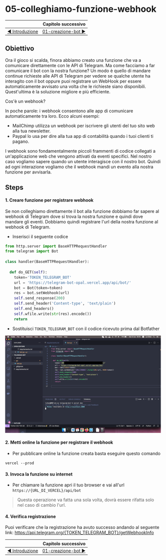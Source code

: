 # 05-colleghiamo-funzione-webhook

|    | Capitolo successivo | 
|:-- | ------------------: |
| [◀︎ Introduzione](https://github.com/voxel-community/2021-telegram-nasa-bot/) | [01-creazione-bot ▶︎]() |

## Obiettivo

Ora il gioco si scalda, finora abbiamo creato una funzione che va a comunicare direttamente con le API di Telegram. Ma come facciamo a far comunicare il bot con la nostra funzione? Un modo è quello di mandare continue richieste alle API di Telegram per vedere se qualche utente ha interagito con il bot oppure puoi registrare un WebHook per essere automaticamente avvisato una volta che le richieste siano disponibili. Quest'ultima è la soluzione migliore e più efficiente.

Cos'è un webhook?

In poche parole: i webhook consentono alle app di comunicare automaticamente tra loro.
Ecco alcuni esempi:
- MailChimp utilizza un webhook per iscrivere gli utenti del tuo sito web alla tua newsletter.
- Paypal lo usa per dire alla tua app di contabilità quando i tuoi clienti ti pagano.

I webhook sono fondamentalmente piccoli frammenti di codice collegati a un'applicazione web che vengono attivati ​​da eventi specifici. Nel nostro caso vogliamo sapere quando un utente interagisce con il nostro bot. Quindi ad ogni interazione vogliamo che il webhook mandi un evento alla nostra funzione per avvisarla.

## Steps

#### 1. Creare funzione per registrare webhook

Se non colleghiamo direttamente il bot alla funzione dobbiamo far sapere al webhook di Telegram dove si trova la nostra funzione e quindi dove mandare gli eventi. Dobbiamo quindi registrare l'url della nostra funzione al webhook di Telegram.

- Inserisci il seguente codice
``` py
from http.server import BaseHTTPRequestHandler
from telegram import Bot

class handler(BaseHTTPRequestHandler):

  def do_GET(self):
    token='TOKEN_TELEGRAM_BOT'
    url = 'https://telegram-bot-opal.vercel.app/api/bot/'
    bot = Bot(token=token)
    res = bot.setWebhook(url)
    self.send_response(200)
    self.send_header('Content-type', 'text/plain')
    self.end_headers()
    self.wfile.write(str(res).encode())
    return
```

- Sostituisci `TOKEN_TELEGRAM_BOT` con il codice ricevuto prima dal Botfather

<kbd>![0-fatherbot-1](../assets/Lessons/11-webhook.png)</kbd>

#### 2. Metti online la funzione per registrare il webhook

- Per pubblicare online la funzione creata basta eseguire questo comando
```
vercel --prod
```

#### 3. Invoca la funzione su internet

- Per chiamare la funzione apri il tuo browser e vai all'url `https://{URL_DI_VERCEL}/api/bot`
> Questa operazione va fatta una sola volta, dovrà essere rifatta solo nel caso di cambio l'url.

#### 4. Verifica registrazione

Puoi verificare che la registrazione ha avuto successo andando al seguente link: https://api.telegram.org/{TOKEN_TELEGRAM_BOT}/getWebhookInfo

|    | Capitolo successivo | 
|:-- | ------------------: |
| [◀︎ Introduzione](https://github.com/voxel-community/2021-telegram-nasa-bot/) | [01-creazione-bot ▶︎]() |